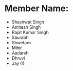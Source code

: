 # Member Name:

  - Shashwat Singh 
  - Amitesh Singh
  - Rajat Kumar Singh
  - Saurabh 
  - Shwetank
  - Mihir
  - Aadarsh
  - Dhruvi
  - Jay (!)
